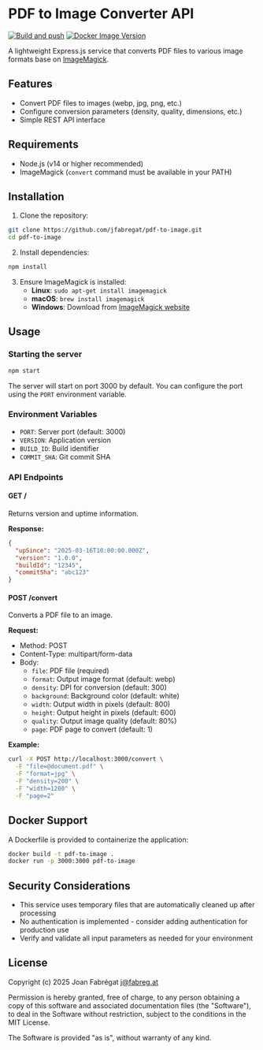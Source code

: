 # PDF to Image Converter API

[![Build and push](https://github.com/joanfabregat/pdf2img/actions/workflows/build.yml/badge.svg)](https://github.com/joanfabregat/pdf2img/actions/workflows/build.yml)
[![Docker Image Version](https://img.shields.io/docker/v/joanfabregat/pdf2img?sort=semver&label=Docker%20Hub&color=red)](https://hub.docker.com/r/joanfabregat/pdf2img/tags)

A lightweight Express.js service that converts PDF files to various image formats base
on [ImageMagick](https://imagemagick.org/).

## Features

- Convert PDF files to images (webp, jpg, png, etc.)
- Configure conversion parameters (density, quality, dimensions, etc.)
- Simple REST API interface

## Requirements

- Node.js (v14 or higher recommended)
- ImageMagick (`convert` command must be available in your PATH)

## Installation

1. Clone the repository:

```bash
git clone https://github.com/jfabregat/pdf-to-image.git
cd pdf-to-image
```

2. Install dependencies:

```bash
npm install
```

3. Ensure ImageMagick is installed:
    - **Linux**: `sudo apt-get install imagemagick`
    - **macOS**: `brew install imagemagick`
    - **Windows**: Download from [ImageMagick website](https://imagemagick.org/script/download.php)

## Usage

### Starting the server

```bash
npm start
```

The server will start on port 3000 by default. You can configure the port using the `PORT` environment variable.

### Environment Variables

- `PORT`: Server port (default: 3000)
- `VERSION`: Application version
- `BUILD_ID`: Build identifier
- `COMMIT_SHA`: Git commit SHA

### API Endpoints

#### GET /

Returns version and uptime information.

**Response:**

```json
{
  "upSince": "2025-03-16T10:00:00.000Z",
  "version": "1.0.0",
  "buildId": "12345",
  "commitSha": "abc123"
}
```

#### POST /convert

Converts a PDF file to an image.

**Request:**

- Method: POST
- Content-Type: multipart/form-data
- Body:
    - `file`: PDF file (required)
    - `format`: Output image format (default: webp)
    - `density`: DPI for conversion (default: 300)
    - `background`: Background color (default: white)
    - `width`: Output width in pixels (default: 800)
    - `height`: Output height in pixels (default: 600)
    - `quality`: Output image quality (default: 80%)
    - `page`: PDF page to convert (default: 1)

**Example:**

```bash
curl -X POST http://localhost:3000/convert \
  -F "file=@document.pdf" \
  -F "format=jpg" \
  -F "density=200" \
  -F "width=1200" \
  -F "page=2"
```

## Docker Support

A Dockerfile is provided to containerize the application:

```bash
docker build -t pdf-to-image .
docker run -p 3000:3000 pdf-to-image
```

## Security Considerations

- This service uses temporary files that are automatically cleaned up after processing
- No authentication is implemented - consider adding authentication for production use
- Verify and validate all input parameters as needed for your environment

## License

Copyright (c) 2025 Joan Fabrégat <j@fabreg.at>

Permission is hereby granted, free of charge, to any person obtaining a copy of this software and associated
documentation files (the "Software"), to deal in the Software without restriction, subject to the conditions in the MIT
License.

The Software is provided "as is", without warranty of any kind.